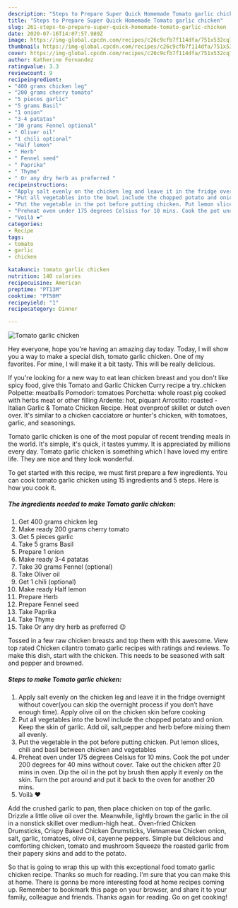 ```yaml
---
description: "Steps to Prepare Super Quick Homemade Tomato garlic chicken"
title: "Steps to Prepare Super Quick Homemade Tomato garlic chicken"
slug: 261-steps-to-prepare-super-quick-homemade-tomato-garlic-chicken
date: 2020-07-16T14:07:57.989Z
image: https://img-global.cpcdn.com/recipes/c26c9cfb7f114dfa/751x532cq70/tomato-garlic-chicken-recipe-main-photo.jpg
thumbnail: https://img-global.cpcdn.com/recipes/c26c9cfb7f114dfa/751x532cq70/tomato-garlic-chicken-recipe-main-photo.jpg
cover: https://img-global.cpcdn.com/recipes/c26c9cfb7f114dfa/751x532cq70/tomato-garlic-chicken-recipe-main-photo.jpg
author: Katherine Fernandez
ratingvalue: 3.3
reviewcount: 9
recipeingredient:
- "400 grams chicken leg"
- "200 grams cherry tomato"
- "5 pieces garlic"
- "5 grams Basil"
- "1 onion"
- "3-4 patatas"
- "30 grams Fennel optional"
- " Oliver oil"
- "1 chili optional"
- "Half lemon"
- " Herb"
- " Fennel seed"
- " Paprika"
- " Thyme"
- " Or any dry herb as preferred "
recipeinstructions:
- "Apply salt evenly on the chicken leg and leave it in the fridge overnight without cover(you can skip the overnight process if you don’t have enough time). Apply olive oil on the chicken skin before cooking"
- "Put all vegetables into the bowl include the chopped potato and onion. Keep the skin of garlic. Add oil, salt,pepper and herb before mixing them all evenly."
- "Put the vegetable in the pot before putting chicken. Put lemon slices, chili and basil between chicken and vegetables"
- "Preheat oven under 175 degrees Celsius for 10 mins. Cook the pot under 200 degrees for 40 mins without cover. Take out the chicken after 20 mins in oven. Dip the oil in the pot by brush then apply it evenly on the skin. Turn the pot around and put it back to the oven for another 20 mins."
- "Voilà ❤️"
categories:
- Recipe
tags:
- tomato
- garlic
- chicken

katakunci: tomato garlic chicken 
nutrition: 140 calories
recipecuisine: American
preptime: "PT13M"
cooktime: "PT50M"
recipeyield: "1"
recipecategory: Dinner

---
```



![Tomato garlic chicken](https://img-global.cpcdn.com/recipes/c26c9cfb7f114dfa/751x532cq70/tomato-garlic-chicken-recipe-main-photo.jpg)

Hey everyone, hope you're having an amazing day today. Today, I will show you a way to make a special dish, tomato garlic chicken. One of my favorites. For mine, I will make it a bit tasty. This will be really delicious.

If you&#39;re looking for a new way to eat lean chicken breast and you don&#39;t like spicy food, give this Tomato and Garlic Chicken Curry recipe a try..chicken Polpette: meatballs Pomodori: tomatoes Porchetta: whole roast pig cooked with herbs meat or other filling Ardente: hot, piquant Arrostito: roasted - Italian Garlic &amp; Tomato Chicken Recipe. Heat ovenproof skillet or dutch oven over. It&#39;s similar to a chicken cacciatore or hunter&#39;s chicken, with tomatoes, garlic, and seasonings.

Tomato garlic chicken is one of the most popular of recent trending meals in the world. It's simple, it's quick, it tastes yummy. It is appreciated by millions every day. Tomato garlic chicken is something which I have loved my entire life. They are nice and they look wonderful.


To get started with this recipe, we must first prepare a few ingredients. You can cook tomato garlic chicken using 15 ingredients and 5 steps. Here is how you cook it.

<!--inarticleads1-->

##### The ingredients needed to make Tomato garlic chicken:

1. Get 400 grams chicken leg
1. Make ready 200 grams cherry tomato
1. Get 5 pieces garlic
1. Take 5 grams Basil
1. Prepare 1 onion
1. Make ready 3-4 patatas
1. Take 30 grams Fennel (optional)
1. Take  Oliver oil
1. Get 1 chili (optional)
1. Make ready Half lemon
1. Prepare  Herb
1. Prepare  Fennel seed
1. Take  Paprika
1. Take  Thyme
1. Take  Or any dry herb as preferred 😉


Tossed in a few raw chicken breasts and top them with this awesome. View top rated Chicken cilantro tomato garlic recipes with ratings and reviews. To make this dish, start with the chicken. This needs to be seasoned with salt and pepper and browned. 

<!--inarticleads2-->

##### Steps to make Tomato garlic chicken:

1. Apply salt evenly on the chicken leg and leave it in the fridge overnight without cover(you can skip the overnight process if you don’t have enough time). Apply olive oil on the chicken skin before cooking
1. Put all vegetables into the bowl include the chopped potato and onion. Keep the skin of garlic. Add oil, salt,pepper and herb before mixing them all evenly.
1. Put the vegetable in the pot before putting chicken. Put lemon slices, chili and basil between chicken and vegetables
1. Preheat oven under 175 degrees Celsius for 10 mins. Cook the pot under 200 degrees for 40 mins without cover. Take out the chicken after 20 mins in oven. Dip the oil in the pot by brush then apply it evenly on the skin. Turn the pot around and put it back to the oven for another 20 mins.
1. Voilà ❤️


Add the crushed garlic to pan, then place chicken on top of the garlic. Drizzle a little olive oil over the. Meanwhile, lightly brown the garlic in the oil in a nonstick skillet over medium-high heat.. Oven-fried Chicken Drumsticks, Crispy Baked Chicken Drumsticks, Vietnamese Chicken onion, salt, garlic, tomatoes, olive oil, cayenne peppers. Simple but delicious and comforting chicken, tomato and mushroom Squeeze the roasted garlic from their papery skins and add to the potato. 

So that is going to wrap this up with this exceptional food tomato garlic chicken recipe. Thanks so much for reading. I'm sure that you can make this at home. There is gonna be more interesting food at home recipes coming up. Remember to bookmark this page on your browser, and share it to your family, colleague and friends. Thanks again for reading. Go on get cooking!
